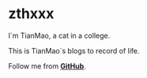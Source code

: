 # zthxxx
I`m TianMao, a cat in a college.

This is TianMao`s blogs to record of life.

Follow me from [**GitHub**](https://github.com/zthxxx).
